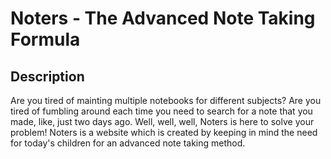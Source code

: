 # Noters - The Advanced Note Taking Formula
## Description
Are you tired of mainting multiple notebooks for different subjects? Are you tired of fumbling around each time you need to search for a note that you made, like, just two days ago. Well, well, well, Noters is here to solve your problem!
Noters is a website which is created by keeping in mind the need for today's children for an advanced note taking method.
